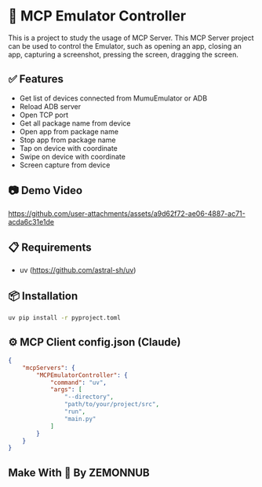 # 🤖 MCP Emulator Controller

This is a project to study the usage of MCP Server. This MCP Server project can be used to control the Emulator, such as opening an app, closing an app, capturing a screenshot, pressing the screen, dragging the screen.

## ✅ Features

- Get list of devices connected from MumuEmulator or ADB
- Reload ADB server
- Open TCP port
- Get all package name from device
- Open app from package name
- Stop app from package name
- Tap on device with coordinate
- Swipe on device with coordinate
- Screen capture from device

## 📷 Demo Video

https://github.com/user-attachments/assets/a9d62f72-ae06-4887-ac71-acda6c31e1de

## 📋 Requirements

- uv (https://github.com/astral-sh/uv)

## 📦 Installation

```bash
uv pip install -r pyproject.toml
```

## ⚙️ MCP Client config.json (Claude)
```json
{
    "mcpServers": {
        "MCPEmulatorController": {
            "command": "uv",
            "args": [
                "--directory",
                "path/to/your/project/src",
                "run",
                "main.py"
            ]
        }
    }
}
```

## Make With 🤍 By ZEMONNUB

